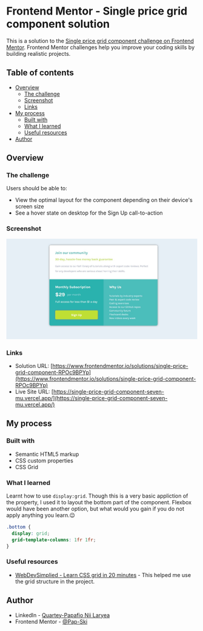 # Frontend Mentor - Single price grid component solution

This is a solution to the [Single price grid component challenge on Frontend Mentor](https://www.frontendmentor.io/challenges/single-price-grid-component-5ce41129d0ff452fec5abbbc). Frontend Mentor challenges help you improve your coding skills by building realistic projects.

## Table of contents

- [Overview](#overview)
  - [The challenge](#the-challenge)
  - [Screenshot](#screenshot)
  - [Links](#links)
- [My process](#my-process)
  - [Built with](#built-with)
  - [What I learned](#what-i-learned)
  - [Useful resources](#useful-resources)
- [Author](#author)

## Overview

### The challenge

Users should be able to:

- View the optimal layout for the component depending on their device's screen size
- See a hover state on desktop for the Sign Up call-to-action

### Screenshot

![Screenshot](./Final_Work.jpg)

### Links

- Solution URL: [https://www.frontendmentor.io/solutions/single-price-grid-component-RPOc9BPYp](https://www.frontendmentor.io/solutions/single-price-grid-component-RPOc9BPYp)
- Live Site URL: [https://single-price-grid-component-seven-mu.vercel.app/](https://single-price-grid-component-seven-mu.vercel.app/)

## My process

### Built with

- Semantic HTML5 markup
- CSS custom properties
- CSS Grid

### What I learned

Learnt how to use `display:grid`. Though this is a very basic appliction of the property, I used it to layout the bottom part of the component. Flexbox would have been another option, but what would you gain if you do not apply anything you learn.😉

```css
.bottom {
  display: grid;
  grid-template-columns: 1fr 1fr;
}
```

### Useful resources

- [WebDevSimplied - Learn CSS grid in 20 minutes](https://www.youtube.com/watch?v=9zBsdzdE4sM) - This helped me use the grid structure in the project.

## Author

- LinkedIn - [Quartey-Papafio Nii Laryea](https://www.linkedin.com/in/nii-laryea-quartey-papafio-229440176/)
- Frontend Mentor - [@Pap-Ski](https://www.frontendmentor.io/profile/Pap-Ski)
